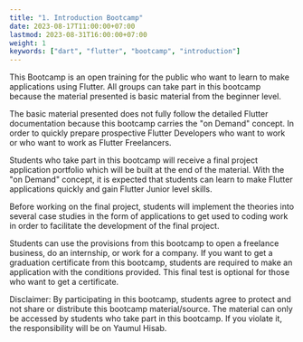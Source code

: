 ```yaml
---
title: "1. Introduction Bootcamp"
date: 2023-08-17T11:00:00+07:00
lastmod: 2023-08-31T16:00:00+07:00
weight: 1
keywords: ["dart", "flutter", "bootcamp", "introduction"]
---
```


This Bootcamp is an open training for the public who want to learn to make applications using Flutter. All groups can take part in this bootcamp because the material presented is basic material from the beginner level.

The basic material presented does not fully follow the detailed Flutter documentation because this bootcamp carries the "on Demand" concept. In order to quickly prepare prospective Flutter Developers who want to work or who want to work as Flutter Freelancers.

Students who take part in this bootcamp will receive a final project application portfolio which will be built at the end of the material. With the "on Demand" concept, it is expected that students can learn to make Flutter applications quickly and gain Flutter Junior level skills.

Before working on the final project, students will implement the theories into several case studies in the form of applications to get used to coding work in order to facilitate the development of the final project.

Students can use the provisions from this bootcamp to open a freelance business, do an internship, or work for a company. If you want to get a graduation certificate from this bootcamp, students are required to make an application with the conditions provided. This final test is optional for those who want to get a certificate.

Disclaimer: By participating in this bootcamp, students agree to protect and not share or distribute this bootcamp material/source. The material can only be accessed by students who take part in this bootcamp. If you violate it, the responsibility will be on Yaumul Hisab.

<br>
